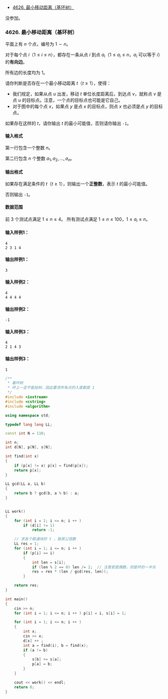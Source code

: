 
<!-- @import "[TOC]" {cmd="toc" depthFrom=1 depthTo=6 orderedList=false} -->

<!-- code_chunk_output -->

- [4626. 最小移动距离（基环树）](#4626-最小移动距离基环树)

<!-- /code_chunk_output -->

没参加。

### 4626. 最小移动距离（基环树）

平面上有 $n$ 个点，编号为 $1 \sim n$。

对于每个点 $i$（$1 \le i \le n$），都存在一条从点 $i$ 到点 $a_i$（$1 \le a_i \le n$，$a_i$ 可以等于 $i$）的<strong>有向边</strong>。

所有边的长度均为 $1$。

请你判断是否存在一个最小移动距离 $t$（$t \ge 1$），使得：
- 我们规定，如果从点 $u$ 出发，移动 $t$ 单位长度距离后，到达点 $v$，就称点 $v$ 是点 $u$ 的目标点。注意，一个点的目标点也可能是它自己。
- 对于图中的每个点 $x$，如果点 $y$ 是点 $x$ 的目标点，则点 $x$ 也必须是点 $y$ 的目标点。

如果存在这样的 $t$，请你输出 $t$ 的最小可能值，否则请你输出 <code>-1</code>。

<h4>输入格式</h4>

第一行包含一个整数 $n$。

第二行包含 $n$ 个整数 $a_1,a_2,...,a_n$。

<h4>输出格式</h4>

如果存在满足条件的 $t$（$t \ge 1$），则输出一个<strong>正整数</strong>，表示 $t$ 的最小可能值。

否则输出 <code>-1</code>。

<h4>数据范围</h4>

前 $3$ 个测试点满足 $1 \le n \le 4$。
所有测试点满足 $1 \le n \le 100$，$1 \le a_i \le n$。

<h4>输入样例1：</h4>
<pre><code>4
2 3 1 4
</code></pre>

<h4>输出样例1：</h4>
<pre><code>3
</code></pre>

<h4>输入样例2：</h4>
<pre><code>4
4 4 4 4
</code></pre>

<h4>输出样例2：</h4>
<pre><code>-1
</code></pre>

<h4>输入样例3：</h4>
<pre><code>4
2 1 4 3
</code></pre>

<h4>输出样例3：</h4>
<pre><code>1
</code></pre>

```cpp
/**
 * 基环树
 * 环上一定不能挂树，因此要求所有点的入度都是 1
 */
#include <iostream>
#include <cstring>
#include <algorithm>

using namespace std;

typedef long long LL;

const int N = 110;

int n;
int d[N], p[N], s[N];

int find(int x)
{
    if (p[x] != x) p[x] = find(p[x]);
    return p[x];
}

LL gcd(LL a, LL b)
{
    return b ? gcd(b, a % b) : a;
}


LL work()
{
    for (int i = 1; i <= n; i ++ )
        if (d[i] != 1)
            return -1;

    // 求各个联通块的 t ，取其公倍数
    LL res = 1;
    for (int i = 1; i <= n; i ++ )
        if (p[i] == i)
        {
            int len = s[i];
            if (len % 2 == 0) len /= 2;  // 注意若是偶数，则是环的一半长
            res = res * (len / gcd(res, len));
        }

    return res;
}

int main()
{
    cin >> n;
    for (int i = 1; i <= n; i ++ ) p[i] = i, s[i] = 1;

    for (int i = 1; i <= n; i ++ )
    {
        int x;
        cin >> x;
        d[x] ++ ;
        int a = find(i), b = find(x);
        if (a != b)
        {
            s[b] += s[a];
            p[a] = b;
        }
    }

    cout << work() << endl;
    return 0;
}
```
